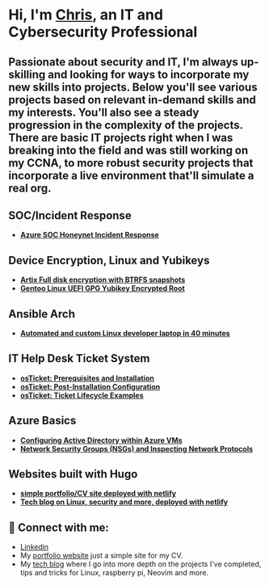 
# Hi, I'm [Chris](https://www.linkedin.com/in/chris-munoz-88052b207), an IT and Cybersecurity Professional

## Passionate about security and IT, I'm always up-skilling and looking for ways to incorporate my new skills into projects. Below you'll see various projects based on relevant in-demand skills and my interests. You'll also see a steady progression in the complexity of the projects. There are basic IT projects right when I was breaking into the field and was still working on my CCNA, to more robust security projects that incorporate a live environment that'll simulate a real org.

## SOC/Incident Response

  - **[Azure SOC Honeynet Incident Response](https://github.com/cmpi66/soc-azure-honeynet)**

## Device Encryption, Linux and Yubikeys

  - **[Artix Full disk encryption with BTRFS snapshots](https://github.com/cmpi66/artix-full-disk-encrypted-uefi)**
  - **[Gentoo Linux UEFI GPG Yubikey Encrypted Root](https://github.com/cmpi66/gentoo-gpg-encrypted-guide)**

## Ansible Arch
  - **[Automated and custom Linux developer laptop in 40 minutes](https://github.com/cmpi66/ansible-bootstrap)**

## IT Help Desk Ticket System
  - **[osTicket: Prerequisites and Installation](https://github.com/cmpi66/osticket-prereqs)**
  - **[osTicket: Post-Installation Configuration](https://github.com/cmpi66/post-install-config)**
  - **[osTicket: Ticket Lifecycle Examples](https://github.com/cmpi66/ticket-lifecycle)**

## Azure Basics
  - **[Configuring Active Directory within Azure VMs](https://github.com/cmpi66/configure-ad)**
  - **[Network Security Groups (NSGs) and Inspecting Network Protocols](https://github.com/cmpi66/azure-network-protocols)**

## Websites built with Hugo
  - **[simple portfolio/CV site deployed with netlify](https://github.com/cmpi66/portfolio)**
  - **[Tech blog on Linux, security and more, deployed with netlify](https://github.com/cmpi66/netlify)**

## 🤳 Connect with me:

<!-- [<img align="left" alt="chris | LinkedIn" width="22px" src="https://cdn.jsdelivr.net/npm/simple-icons@v3/icons/linkedin.svg" />][linkedin] -->
<!-- [<img align="left" alt="Josh | Twitter" width="22px" src="https://cdn.jsdelivr.net/npm/simple-icons@v3/icons/twitter.svg" />][twitter] -->
<!-- [<img align="left" alt="Josh | Instagram" width="22px" src="https://cdn.jsdelivr.net/npm/simple-icons@v3/icons/instagram.svg" />][instagram] -->
<!-- [<img align="left" alt="Chris | Website" width="22px" src="https://cdn.jsdelivr.net/npm/simple-icons@v3/icons/instagram.svg" />][website] -->


- [Linkedin](https://www.linkedin.com/in/chris-munoz-88052b207/) 
- My [portfolio website](https://munozpi.com) just a simple site for my CV. 
- My [tech blog](https://notes.munozpi.com) where I go into more depth on the projects I've completed, tips and tricks for Linux, raspberry pi, Neovim and more.


<!--
**cmpi66/cmpi66** is a ✨ _special_ ✨ repository because its `README.md` (this file) appears on your GitHub profile.

Here are some ideas to get you started:

- 🔭 I’m currently working on ...
- 🌱 I’m currently learning ...
- 👯 I’m looking to collaborate on ...
- 🤔 I’m looking for help with ...
- 💬 Ask me about ...
- 📫 How to reach me: ...
- ⚡ Fun fact: ...
-->
